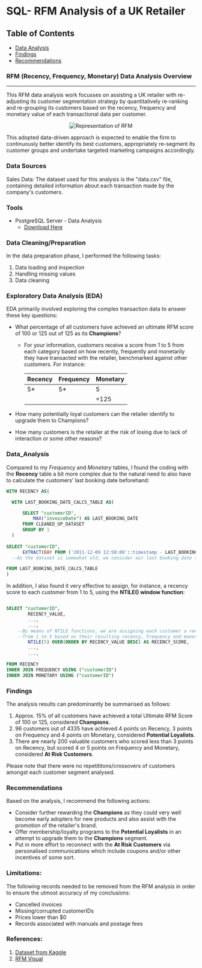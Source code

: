 # SQL- RFM Analysis of a UK Retailer

## Table of Contents

- [Data Analysis](#data_analysis)
- [Findings](#findings)
- [Recommendations](#recommendations)


### RFM (Recency, Frequency, Monetary) Data Analysis Overview
---
This RFM data analysis work focusses on assisting a UK retailer with re-adjusting its customer segmentation strategy by quantitatively re-ranking and re-grouping its customers 
based on the recency, frequency and monetary value of each transactional data per customer.

<p align="center">
  <img src="https://github.com/OzzyGoylusun/SQL.-RFM-Analysis-of-UK-Retailer/blob/main/Representation%20of%20RFM.png"
 alt="Representation of RFM">
</p>


This adopted data-driven approach is expected to enable the firm to continuously better identify its best customers, appropriately re-segment its customer groups and undertake targeted marketing campaigns accordingly.


### Data Sources

Sales Data: The dataset used for this analysis is the "data.csv" file, containing detailed information about each transaction made by the company's customers.

### Tools

- PostgreSQL Server - Data Analysis
  - [Download Here](https://www.postgresql.org/download/)
  

### Data Cleaning/Preparation

In the data preparation phase, I performed the following tasks:

1. Data loading and inspection
2. Handling missing values
3. Data cleaning
   
### Exploratory Data Analysis (EDA)

EDA primarily involved exploring the complex transaction data to answer these key questions:

- What percentage of all customers have achieved an ultimate RFM score of 100 or 125 out of 125 as its **Champions**?
  
  - For your information, customers receive a score from 1 to 5 from each category based on how recently, frequently and monetarily they have transacted with the retailer, benchmarked against other customers. For instance:
 
      |Recency|Frequency|Monetary|
      |--------|--------|--------|
      |5*|5*|5|
      | | |=125|

- How many potentially loyal customers can the retailer identify to upgrade them to Champions?
- How many customers is the retailer at the risk of losing due to lack of interaction or some other reasons? 


### Data_Analysis

Compared to my *Frequency* and *Monetary* tables, I found the coding with the **Recency** table a bit more complex due to the natural need to also have to calculate the customers' last booking date beforehand:

```sql
WITH RECENCY AS(

  WITH LAST_BOOKING_DATE_CALCS_TABLE AS(

      SELECT "customerID",
          MAX("invoiceDate") AS LAST_BOOKING_DATE
      FROM CLEANED_UP_DATASET
      GROUP BY 1
  ) 
	 
SELECT "customerID",
      EXTRACT(DAY FROM ('2011-12-09 12:50:00'::timestamp - LAST_BOOKING_DATE)) AS RECENCY_VALUE
  --As the dataset is somewhat old, we consider our last booking date the last processed invoice of a customer in the dataset

FROM LAST_BOOKING_DATE_CALCS_TABLE
)
```

In addition, I also found it very effective to assign, for instance, a recency score to each customer from 1 to 5, using the **NTILE() window function**:

```sql

SELECT "customerID",
        RECENCY_VALUE,
        ...,
        ...,
	--By means of NTILE functions, we are assigning each customer a recency, frequency and monetary score
	--from 1 to 5 based on their resulting recency, frequency and monetary values
        NTILE(5) OVER(ORDER BY RECENCY_VALUE DESC) AS RECENCY_SCORE,
        ...,
        ...,

FROM RECENCY
INNER JOIN FREQUENCY USING ("customerID")
INNER JOIN MONETARY USING ("customerID")

```

### Findings

The analysis results can predominantly be summarised as follows:

1. Approx. 15% of all customers have achieved a total Ultimate RFM Score of 100 or 125, considered **Champions**.
2. 96 customers out of 4335 have achieved 4 points on Recency, 3 points on Frequency and 4 points on Monetary, considered **Potential Loyalists**.
3. There are nearly 200 valuable customers who scored less than 3 points on Recency, but scored 4 or 5 points on Frequency and Monetary, considered **At Risk Customers**.

Please note that there were no repetititons/crossovers of customers amongst each customer segment analysed.

### Recommendations

Based on the analysis, I recommend the following actions:

- Consider further rewarding the **Champions** as they could very well become early adopters for new products and also assist with the promotion of the retailer's brand.
- Offer membership/loyalty  programs to the **Potential Loyalists** in an attempt to upgrade them to the **Champions** segment.
- Put in more effort to reconnect with the **At Risk Customers** via personalised communications which include coupons and/or other incentives of some sort.

### Limitations: 

The following records needed to be removed from the RFM analysis in order to ensure the utmost accuracy of my conclusions:

- Cancelled invoices
- Missing/corrupted customerIDs
- Prices lower than $0
- Records associated with manuals and postage fees


### References:

1. [Dataset from Kaggle](https://www.kaggle.com/datasets/carrie1/ecommerce-data/)
2. [RFM Visual](https://rfmcube.com/en/catch-all-guide-on-your-customer-base-rfm-analysis/)
